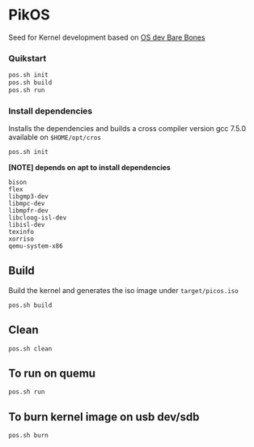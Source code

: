 # PikOS

Seed for Kernel development based on [OS dev Bare Bones](https://wiki.osdev.org/Bare_Bones)

### Quikstart

```sh
pos.sh init
pos.sh build 
pos.sh run
```


### Install dependencies
Installs the dependencies and builds a cross compiler version gcc 7.5.0 available on `$HOME/opt/cros`

```sh 
pos.sh init
```
 
**[NOTE] depends on apt to install dependencies**

```
bison
flex
libgmp3-dev
libmpc-dev
libmpfr-dev
libcloog-isl-dev
libisl-dev
texinfo
xorriso
qemu-system-x86
```
## Build 
Build the kernel and generates the iso image under `target/picos.iso`

`pos.sh build`

## Clean
`pos.sh clean`

## To run on quemu 
`pos.sh run`

## To burn kernel image on usb dev/sdb
`pos.sh burn`
